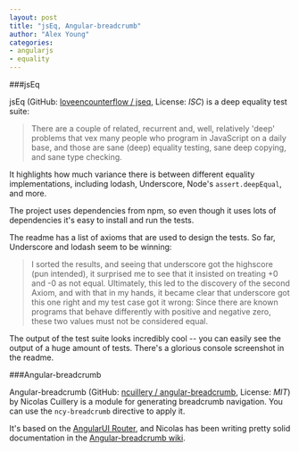 ```yaml
---
layout: post
title: "jsEq, Angular-breadcrumb"
author: "Alex Young"
categories:
- angularjs
- equality
---
```


###jsEq

jsEq (GitHub: [loveencounterflow / jseq](https://github.com/loveencounterflow/jseq), License: _ISC_) is a deep equality test suite:

> There are a couple of related, recurrent and, well, relatively 'deep' problems that vex many people who program in JavaScript on a daily base, and those are sane (deep) equality testing, sane deep copying, and sane type checking.

It highlights how much variance there is between different equality implementations, including lodash, Underscore, Node's `assert.deepEqual`, and more.

The project uses dependencies from npm, so even though it uses lots of dependencies it's easy to install and run the tests.

The readme has a list of axioms that are used to design the tests.  So far, Underscore and lodash seem to be winning:

> I sorted the results, and seeing that underscore got the highscore (pun intended), it surprised me to see that it insisted on treating +0 and -0 as not equal. Ultimately, this led to the discovery of the second Axiom, and with that in my hands, it became clear that underscore got this one right and my test case got it wrong: Since there are known programs that behave differently with positive and negative zero, these two values must not be considered equal.

The output of the test suite looks incredibly cool -- you can easily see the output of a huge amount of tests.  There's a glorious console screenshot in the readme.

###Angular-breadcrumb

Angular-breadcrumb (GitHub: [ncuillery / angular-breadcrumb](https://github.com/ncuillery/angular-breadcrumb), License: _MIT_) by Nicolas Cuillery is a module for generating breadcrumb navigation.  You can use the `ncy-breadcrumb` directive to apply it.

It's based on the [AngularUI Router](https://github.com/angular-ui/ui-router), and Nicolas has been writing pretty solid documentation in the [Angular-breadcrumb wiki](https://github.com/ncuillery/angular-breadcrumb/wiki).
